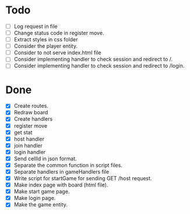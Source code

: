# Todo

- [ ] Log request in file
- [ ] Change status code in register move.
- [ ] Extract styles in css folder
- [ ] Consider the player entity.
- [ ] Consider to not serve index.html file
- [ ] Consider implementing handler to check session and redirect to /.
- [ ] Consider implementing handler to check session and redirect to /login.

# Done

- [x] Create routes.
- [x] Redraw board
- [x] Create handlers
 - [x] register move
 - [x] get stat
 - [x] host handler
 - [x] join handler
 - [x] login handler
- [x] Send cellId in json format.
- [x] Separate the common function in script files.
- [x] Separate handlers in gameHandlers file
- [x] Write script for startGame for sending GET /host request.
- [x] Make index page with board (html file).
- [x] Make start game page.
- [x] Make login page.
- [x] Make the game entity.
